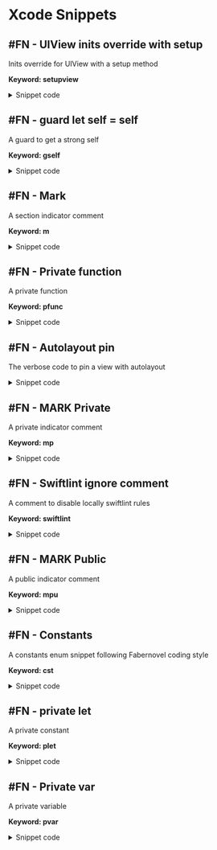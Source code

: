 # Xcode Snippets

## #FN - UIView inits override with setup

Inits override for UIView with a setup method

**Keyword: setupview**

<details>
<summary>Snippet code</summary>

```swift
// MARK: - Life cycle

override init(frame: CGRect) {
    super.init(frame: frame)
    setup()
}

required init?(coder: NSCoder) {
    super.init(coder: coder)
    setup()
}

// MARK: - Private

private func setup() {
    <#code#>
}
```
</details>

## #FN - guard let self = self

A guard to get a strong self

**Keyword: gself**

<details>
<summary>Snippet code</summary>

```swift
guard let self = self else { return }
```
</details>

## #FN - Mark

A section indicator comment

**Keyword: m**

<details>
<summary>Snippet code</summary>

```swift
// MARK: - <#comment#>
```
</details>

## #FN - Private function

A private function

**Keyword: pfunc**

<details>
<summary>Snippet code</summary>

```swift
private func <#funcName#>() {
    <#code#>
}
```
</details>

## #FN - Autolayout pin

The verbose code to pin a view with autolayout

<details>
<summary>Snippet code</summary>

```swift
<#SubView#>.translatesAutoresizingMaskIntoConstraints = false
<#SubView#>.topAnchor.constraint(equalTo: <#SubViewContainerView#>.topAnchor).isActive = true
<#SubView#>.bottomAnchor.constraint(equalTo: <#SubViewContainerView#>.bottomAnchor).isActive = true
<#SubView#>.leadingAnchor.constraint(equalTo: <#SubViewContainerView#>.leadingAnchor).isActive = true
<#SubView#>.trailingAnchor.constraint(equalTo: <#SubViewContainerView#>.trailingAnchor).isActive = true
```
</details>

## #FN - MARK Private

A private indicator comment

**Keyword: mp**

<details>
<summary>Snippet code</summary>

```swift
// MARK: - Private
```
</details>

## #FN - Swiftlint ignore comment

A comment to disable locally swiftlint rules

**Keyword: swiftlint**

<details>
<summary>Snippet code</summary>

```swift
// swiftlint:disable:<#this/next#> <#disabled_warning#>
```
</details>

## #FN - MARK Public

A public indicator comment

**Keyword: mpu**

<details>
<summary>Snippet code</summary>

```swift
// MARK: - Public
```
</details>

## #FN - Constants

A constants enum snippet following Fabernovel coding style

**Keyword: cst**

<details>
<summary>Snippet code</summary>

```swift
private enum Constants {
    static let <#constantName#>: <#constantType#> = <#constantValue#>
}
```
</details>

## #FN - private let

A private constant

**Keyword: plet**

<details>
<summary>Snippet code</summary>

```swift
private let <#name#> = <#value#>
```
</details>

## #FN - Private var

A private variable

**Keyword: pvar**

<details>
<summary>Snippet code</summary>

```swift
private var <#variable#>: <#Type#>
```
</details>

